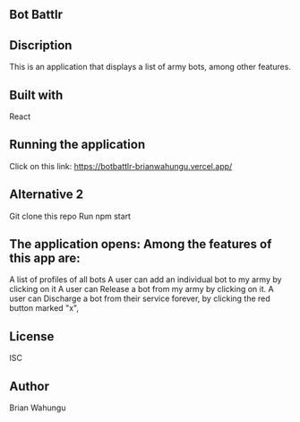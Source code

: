 ## Bot Battlr

## Discription
This is an application that displays a list of army bots, among other features.

## Built with
React

## Running the application
Click on this link: https://botbattlr-brianwahungu.vercel.app/

## Alternative 2
Git clone this repo
Run npm start 

## The application opens: Among the features of this app are:

A list of profiles of all bots
A user can add an individual bot to my army by clicking on it
A user can Release a bot from my army by clicking on it.
A user can Discharge a bot from their service forever, by clicking the red button marked
  "x", 
## License
ISC

## Author
Brian Wahungu